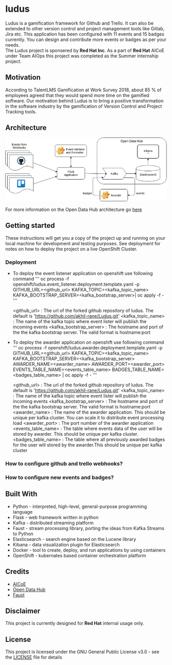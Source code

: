 # ludus
Ludus is a gamification framework for Github and Trello. It can also be extended to other version control and project management tools like Gitlab, Jira etc. This application has been configured with 11 events and 15 badges currently. You can design and contribute more events or badges as per your needs.</br> 
The Ludus project is sponsered by **Red Hat Inc**. As a part of **Red Hat** AICoE under Team AIOps this project was completed as the Summer Internship project.

## Motivation

According to TalentLMS Gamification at Work Survey 2018, about 85 % of employees agreed that they would spend more time on the gamified software. Our motivation behind Ludus is to bring a positive transformation in the software industry by the gamification of Version Control and Project Tracking tools.

## Architecture

![architecture](/docs/architecture.png)

For more information on the Open Data Hub architecture go [here](https://opendatahub.io/news/2018-12-04/open-data-hub-overview.html)

## Getting started

These instructions will get you a copy of the project up and running on your local machine for development and testing purposes. See deployment for notes on how to deploy the project on a live OpenShift Cluster.

### Deployment

- To deploy the event listener application on openshift use following command
	'''
	oc process -f openshift/ludus.event_listener.deployment.template.yaml -p GITHUB_URL=<github_url> KAFKA_TOPIC=<kafka_topic_name> KAFKA_BOOTSTRAP_SERVER=<kafka_bootstrap_server>| oc apply -f -
	'''

	<github_url>             : The url of the forked github repository of ludus. The default is 'https://github.com/akhil-rane/Ludus.git'
	<kafka_topic_name>       : The name of the kafka topic where event lister will publish the incoming events
	<kafka_bootstrap_server> : The hostname and port of the the kafka bootstrap server. The valid format is hostname:port


- To deploy the awarder application on openshift use following command
	'''
	oc process -f openshift/ludus.awarder.deployment.template.yaml -p GITHUB_URL=<github_url> KAFKA_TOPIC=<kafka_topic_name> KAFKA_BOOTSTRAP_SERVER=<kafka_bootstrap_server> AWARDER_NAME=<awarder_name> AWARDER_PORT=<awarder_port> EVENTS_TABLE_NAME=<events_table_name> BADGES_TABLE_NAME=<badges_table_name> | oc apply -f -
	'''

	<github_url>             : The url of the forked github repository of ludus. The default is 'https://github.com/akhil-rane/Ludus.git'
        <kafka_topic_name>       : The name of the kafka topic where event lister will publish the incoming events
        <kafka_bootstrap_server> : The hostname and port of the the kafka bootstrap server. The valid format is hostname:port
	<awarder_name>           : The name of the awarder application. This should be unique per kafka cluster. You can scale it to distribute event processing load
	<awarder_port> 		 : The port number of the awarder application
        <events_table_name>      : The table where events data of the user will be stored by awarder. This should be unique per kafka cluster.
        <badges_table_name>      : The table where all previously awarded badges for the user will stored by the awarder.This should be unique per kafka cluster

### How to configure github and trello webhooks?

### How to configure new events and badges?

## Built With

* Python - interpreted, high-level, general-purpose programming language
* Flask - web framework written in python 
* Kafka - distributed streaming platform 
* Faust - stream processing library, porting the ideas from Kafka Streams to Python
* Elasticsearch - search engine based on the Lucene library
* Kibana - data visualization plugin for Elasticsearch
* Docker - tool to create, deploy, and run applications by using containers
* OpenShift - kubernates based container orchestration platform

## Credits

* [AICoE](https://github.com/AICoE)
* [Open Data Hub](https://opendatahub.io/)
* [Faust](https://github.com/robinhood/faust)

## Disclaimer

This project is currently designed for **Red Hat** internal usage only.

## License

This project is licensed under the GNU General Public License v3.0 - see the [LICENSE](https://github.com/akhil-rane/ludus/blob/master/LICENSE) file for details

